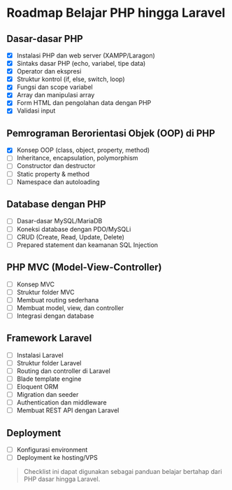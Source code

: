 # Roadmap Belajar PHP hingga Laravel

## Dasar-dasar PHP

- [x] Instalasi PHP dan web server (XAMPP/Laragon)
- [x] Sintaks dasar PHP (echo, variabel, tipe data)
- [x] Operator dan ekspresi
- [x] Struktur kontrol (if, else, switch, loop)
- [x] Fungsi dan scope variabel
- [x] Array dan manipulasi array
- [x] Form HTML dan pengolahan data dengan PHP
- [x] Validasi input

## Pemrograman Berorientasi Objek (OOP) di PHP

- [x] Konsep OOP (class, object, property, method)
- [ ] Inheritance, encapsulation, polymorphism
- [ ] Constructor dan destructor
- [ ] Static property & method
- [ ] Namespace dan autoloading

## Database dengan PHP

- [ ] Dasar-dasar MySQL/MariaDB
- [ ] Koneksi database dengan PDO/MySQLi
- [ ] CRUD (Create, Read, Update, Delete)
- [ ] Prepared statement dan keamanan SQL Injection

## PHP MVC (Model-View-Controller)

- [ ] Konsep MVC
- [ ] Struktur folder MVC
- [ ] Membuat routing sederhana
- [ ] Membuat model, view, dan controller
- [ ] Integrasi dengan database

## Framework Laravel

- [ ] Instalasi Laravel
- [ ] Struktur folder Laravel
- [ ] Routing dan controller di Laravel
- [ ] Blade template engine
- [ ] Eloquent ORM
- [ ] Migration dan seeder
- [ ] Authentication dan middleware
- [ ] Membuat REST API dengan Laravel

## Deployment

- [ ] Konfigurasi environment
- [ ] Deployment ke hosting/VPS

> Checklist ini dapat digunakan sebagai panduan belajar bertahap dari PHP dasar hingga Laravel.
